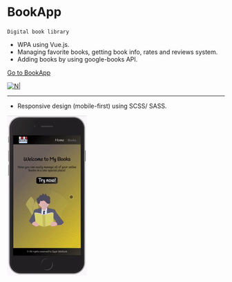 # BookApp
`Digital book library`
* WPA using Vue.js.
* Managing favorite books, getting book info, rates and reviews system.
* Adding books by using google-books API.

[Go to BookApp](https://sapirwo.github.io/vue-miss-books/#/)

[![N|](https://github.com/sapirwo/vue-miss-books/blob/gh-pages/bookapp-demo.gif?raw=true)](https://sapirwo.github.io/vue-miss-books/#/)

----
* Responsive design (mobile-first) using SCSS/ SASS.

[![N|](https://github.com/sapirwo/vue-miss-books/blob/gh-pages/bookapp-mobile-demo.gif?raw=true)](https://sapirwo.github.io/vue-miss-books/#/)




